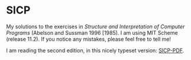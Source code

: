 # SICP
My solutions to the exercises in *Structure and Interpretation of Computer Programs* (Abelson and Sussman 1996 [1985).
I am using MIT Scheme (release 11.2). If you notice any mistakes, please feel free to tell me!

I am reading the second edition, in this nicely typeset version: [SICP-PDF](https://github.com/sarabander/sicp-pdf).

